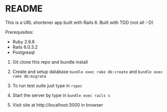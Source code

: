 # README

This is a URL shortener app built with Rails 6. Built with TDD (not all :-D)

Prerequisites:

* Ruby 2.6.6
* Rails 6.0.3.2
* Postgresql

1. Git clone this repo and bundle install

2. Create and setup database
  `bundle exec rake db:create` and `bundle exec rake db:migrate`

3. To run test suite just type in `rspec`

4. Start the server by type in `bundle exec rails s`

5. Visit site at http://localhost:3000 in browser


